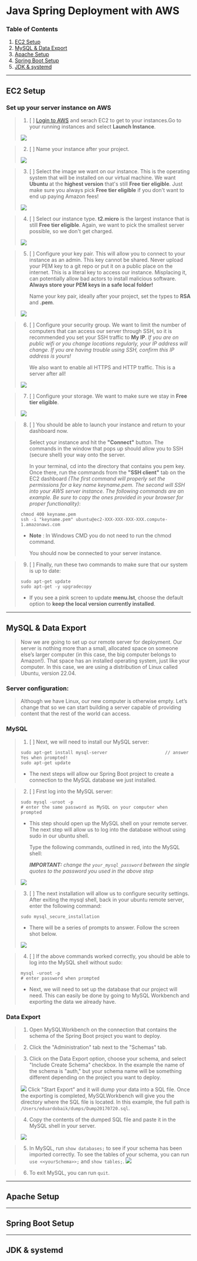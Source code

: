 # Java Spring Deployment with AWS
### Table of Contents

1. [EC2 Setup](#section1)
2. [MySQL & Data Export](#section2)
3. [Apache Setup](#section3)
4. [Spring Boot Setup](#section4)
5. [JDK & systemd](#section5)
***

## EC2 Setup <a name="section1"></a>

### Set up your server instance on AWS

> 1. [ ] [Login to AWS](https://signin.aws.amazon.com/signin?redirect_uri=https%3A%2F%2Fconsole.aws.amazon.com%2Fec2%2Fv2%2Fhome%3Fstate%3DhashArgs%2523Instances%253Asort%253DinstanceId%26isauthcode%3Dtrue&client_id=arn%3Aaws%3Aiam%3A%3A015428540659%3Auser%2Fec2&forceMobileApp=0&code_challenge=2NOh6S4ks7AdP04QdehoAt3ehxpWm4gvRmfaOb2dCSg&code_challenge_method=SHA-256) and serach EC2 to get to your instances.Go to your running instances and select __Launch Instance__.  
>
>![](/AWS_Deployment_Java/assets/sect1_step1.png)

> 2. [ ] Name your instance after your project.  
>
>![](/AWS_Deployment_Java/assets/sect1_step2.png)

> 3. [ ] Select the image we want on our instance. This is the operating system that will be installed on our virtual machine. We want __Ubuntu__ at the __highest version__ that's still __Free tier eligible__. Just make sure you always pick __Free tier eligible__ if you don't want to end up paying Amazon fees!  
>
>![](/AWS_Deployment_Java/assets/sect1_step3.png)

> 4. [ ] Select our instance type. __t2.micro__ is the largest instance that is still __Free tier eligible__. Again, we want to pick the smallest server possible, so we don't get charged.  
>
>![](/AWS_Deployment_Java/assets/sect1_step4.png)

> 5. [ ] Configure your key pair. This will allow you to connect to your instance as an admin. This key cannot be shared. Never upload your PEM key to a git repo or put it on a public place on the internet. This is a literal key to access our instance. Misplacing it, can potentially allow bad actors to install malicious software. __Always store your PEM keys in a safe local folder!__  
> 
>     Name your key pair, ideally after your project, set the types to __RSA__ and __.pem__.  
>
>![](/AWS_Deployment_Java/assets/sect1_step5.png)

> 6. [ ] Configure your security group. We want to limit the number of computers that can access our server through SSH, so it is recommended you set your SSH traffic to __My IP__. _If you are on public wifi or you change locations regularly, your IP address will change. If you are having trouble using SSH, confirm this IP address is yours!_  
>
>     We also want to enable all HTTPS and HTTP traffic. This is a server after all!  
>
>![](/AWS_Deployment_Java/assets/sect1_step6.png)

> 7. [ ] Configure your storage. We want to make sure we stay in __Free tier eligible__.  
>
>![](/AWS_Deployment_Java/assets/sect1_step7.png)

> 8. [ ] You should be able to launch your instance and return to your dashboard now.
> 
>     Select your instance and hit the __"Connect"__ button. The commands in the window that pops up should allow you to SSH (secure shell) your way onto the server.  
>
>     In your terminal, cd into the directory that contains you pem key. Once there, run the commands from the __"SSH client"__ tab on the EC2 dashboard _(The first command will properly set the permissions for a key name keyname.pem. The second will SSH into your AWS server instance. The following commands are an example. Be sure to copy the ones provided in your browser for proper functionality)_:  
> ```
> chmod 400 keyname.pem
> ssh -i "keyname.pem" ubuntu@ec2-XXX-XXX-XXX-XXX.compute-1.amazonaws.com
> ```
>
> - __Note__ : In Windows CMD you do not need to run the chmod command.  
>
>   You should now be connected to your server instance.  

> 9. [ ] Finally, run these two commands to make sure that our system is up to date:
> ```
> sudo apt-get update
> sudo apt-get -y upgradecopy  
> ```
>
> - If you see a pink screen to update __menu.lst__, choose the default option to __keep the local version currently installed__.  
***

## MySQL & Data Export <a name="section2"></a>

>Now we are going to set up our remote server for deployment. Our server is nothing more than a small, allocated space on someone else’s larger computer (in this case, the big computer belongs to Amazon!). That space has an installed operating system, just like your computer. In this case, we are using a distribution of Linux called Ubuntu, version 22.04.

### Server configuration:

>Although we have Linux, our new computer is otherwise empty. Let’s change that so we can start building a server capable of providing content that the rest of the world can access.

### MySQL

> 1. [ ] Next, we will need to install our MySQL server:
> ```
> sudo apt-get install mysql-server                      // answer Yes when prompted!
> sudo apt-get update
> ```
>
> - The next steps will allow our Spring Boot project to create a connection to the MySQL database we just installed. 

> 2. [ ] First log into the MySQL server:
> ```
> sudo mysql -uroot -p
> # enter the same password as MySQL on your computer when prompted
> ```
>
> - This step should open up the MySQL shell on your remote server. The next step will allow us to log into the database without using sudo in our ubuntu shell. 
>
>     Type the following commands, outlined in red, into the MySQL shell:
>
>     ***IMPORTANT:*** *change the `your_mysql_password` between the single quotes to the password you used in the above step*
>
>![](/AWS_Deployment_Java/assets/sect2.1_step2.png)

> 3. [ ] The next installation will allow us to configure security settings. After exiting the mysql shell, back in your ubuntu remote server, enter the following command:
> ```
> sudo mysql_secure_installation
> ```
>
> - There will be a series of prompts to answer. Follow the screen shot below.
>
>![](/AWS_Deployment_Java/assets/sect2.1_step3.png)
>

> 4. [ ] If the above commands worked correctly, you should be able to log into the MySQL shell without sudo:
> ```
> mysql -uroot -p
> # enter password when prompted
> ```
>
> - Next, we will need to set up the database that our project will need. This can easily be done by going to MySQL Workbench and exporting the data we already have.
>

### Data Export

> 1. Open MySQLWorkbench on the connection that contains the schema of the Spring Boot project you want to deploy.

> 2. Click the "Administration" tab next to the "Schemas" tab.
>

> 3. Click on the Data Export option, choose your schema, and select "Include Create Schema" checkbox. In the example the name of the schema is "auth," but your schema name will be something different depending on the project you want to deploy.
>
>![](/AWS_Deployment_Java/assets/sect2.2_step3.png)
>    Click "Start Export" and it will dump your data into a SQL file. Once the exporting is completed, MySQLWorkbench will give you the directory where the SQL file is located. In this example, the full path is ```/Users/eduardobaik/dumps/Dump20170720.sql```.

> 4. Copy the contents of the dumped SQL file and paste it in the MySQL shell in your server.
>
>![](/AWS_Deployment_Java/assets/sect2.2_step4.gif)

> 5. In MySQL, run ```show databases;``` to see if your schema has been imported correctly. To see the tables of your schema, you can run ```use <<yourSchema>>;``` and ```show tables;```.
>![](/AWS_Deployment_Java/assets/sect2.2_step5.png)

> 6. To exit MySQL, you can run ```quit```.
***

## Apache Setup <a name="section3"></a>

***

## Spring Boot Setup <a name="section4"></a>

***

## JDK & systemd <a name="section5"></a>
